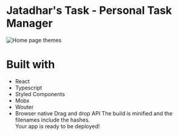 #  Jatadhar's Task - Personal Task Manager

<img alt="Home page themes" src="src/assets/images/logo.png">

# Built with

- React
- Typescript
- Styled Components
- Mobx
- Wouter
- Browser native Drag and drop API
The build is minified and the filenames include the hashes.\
Your app is ready to be deployed!

